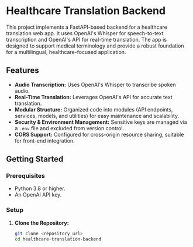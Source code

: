 # Healthcare Translation Backend

This project implements a FastAPI-based backend for a healthcare translation web app. It uses OpenAI's Whisper for speech-to-text transcription and OpenAI's API for real-time translation. The app is designed to support medical terminology and provide a robust foundation for a multilingual, healthcare-focused application.

## Features

- **Audio Transcription:** Uses OpenAI's Whisper to transcribe spoken audio.
- **Real-Time Translation:** Leverages OpenAI's API for accurate text translation.
- **Modular Structure:** Organized code into modules (API endpoints, services, models, and utilities) for easy maintenance and scalability.
- **Security & Environment Management:** Sensitive keys are managed via a `.env` file and excluded from version control.
- **CORS Support:** Configured for cross-origin resource sharing, suitable for front-end integration.

## Getting Started

### Prerequisites

- Python 3.8 or higher.
- An OpenAI API key.

### Setup

1. **Clone the Repository:**

   ```bash
   git clone <repository_url>
   cd healthcare-translation-backend
